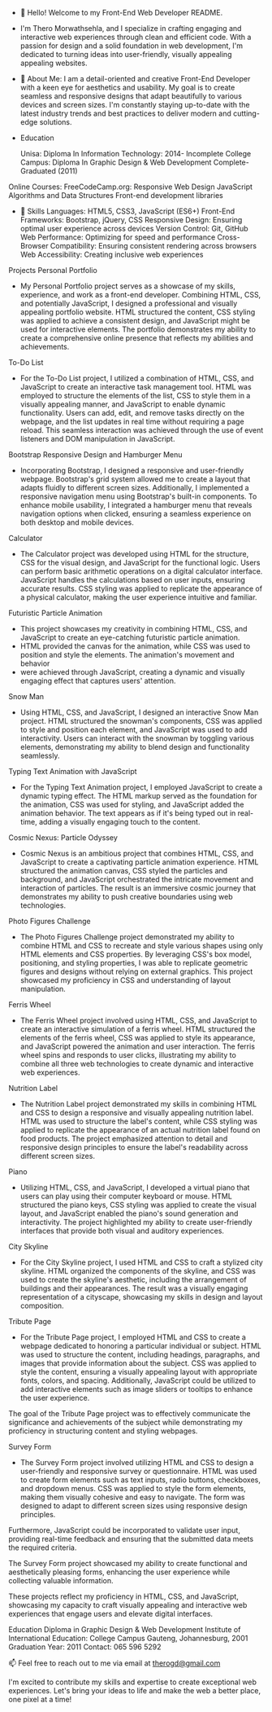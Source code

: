 - 👋 Hello! Welcome to my Front-End Web Developer README.

- I'm Thero Morwathsehla, and I specialize in crafting engaging and interactive web experiences through clean and efficient code.
  With a passion for design and a solid foundation in web development, I'm dedicated to turning ideas into user-friendly, visually appealing
  appealing websites.

- 👀 About Me: I am a detail-oriented and creative Front-End Developer with a keen eye for aesthetics and usability.
My goal is to create seamless and responsive designs that adapt beautifully to various devices and screen sizes.
I'm constantly staying up-to-date with the latest industry trends and best practices to deliver modern and cutting-edge solutions.

- Education
  
  Unisa: Diploma In Information Technology: 2014- Incomplete
  College Campus: Diploma In Graphic Design & Web Development
  Complete- Graduated (2011)
  
Online Courses: FreeCodeCamp.org:
  Responsive Web Design
  JavaScript Algorithms and Data Structures
  Front-end development libraries

  
- 🌱 Skills
  Languages: HTML5, CSS3, JavaScript (ES6+)
  Front-End Frameworks: Bootstrap, jQuery, CSS
  Responsive Design: Ensuring optimal user experience across devices
  Version Control: Git, GitHub
  Web Performance: Optimizing for speed and performance
  Cross-Browser Compatibility: Ensuring consistent rendering across browsers
  Web Accessibility: Creating inclusive web experiences
  
Projects
Personal Portfolio
- My Personal Portfolio project serves as a showcase of my skills, experience, and work as a front-end developer. Combining HTML,
  CSS, and potentially JavaScript, I designed a professional and visually appealing portfolio website. HTML structured the content,
  CSS styling was applied to achieve a consistent design, and JavaScript might be used for interactive elements. The portfolio demonstrates
  my ability to create a comprehensive online presence that reflects my abilities and achievements.

To-Do List
- For the To-Do List project, I utilized a combination of HTML, CSS, and JavaScript to create an interactive task management tool.
  HTML was employed to structure the elements of the list, CSS to style them in a visually appealing manner, and
  JavaScript to enable dynamic functionality. Users can add, edit, and remove tasks directly on the webpage, and
  the list updates in real time without requiring a page reload. This seamless interaction was achieved through
  the use of event listeners and DOM manipulation in JavaScript.

Bootstrap Responsive Design and Hamburger Menu
- Incorporating Bootstrap, I designed a responsive and user-friendly webpage. Bootstrap's grid system allowed me to create a layout
  that adapts fluidly to different screen sizes. Additionally, I implemented a responsive navigation menu using Bootstrap's built-in
  components. To enhance mobile usability, I integrated a hamburger menu that reveals navigation options when clicked, ensuring a
  seamless experience on both desktop and mobile devices.

Calculator
- The Calculator project was developed using HTML for the structure, CSS for the visual design, and JavaScript for the functional logic.
  Users can perform basic arithmetic operations on a digital calculator interface. JavaScript handles the calculations based on user inputs,
  ensuring accurate results. CSS styling was applied to replicate the appearance of a physical calculator, making the user experience
  intuitive and familiar.

Futuristic Particle Animation
- This project showcases my creativity in combining HTML, CSS, and JavaScript to create an eye-catching futuristic particle animation.
- HTML provided the canvas for the animation, while CSS was used to position and style the elements. The animation's movement and behavior
- were achieved through JavaScript, creating a dynamic and visually engaging effect that captures users' attention.

Snow Man
- Using HTML, CSS, and JavaScript, I designed an interactive Snow Man project. HTML structured the snowman's components, CSS was applied to
  style and position each element, and JavaScript was used to add interactivity. Users can interact with the snowman by toggling various
  elements, demonstrating my ability to blend design and functionality seamlessly.

Typing Text Animation with JavaScript
- For the Typing Text Animation project, I employed JavaScript to create a dynamic typing effect. The HTML markup served as the foundation
  for the animation, CSS was used for styling, and JavaScript added the animation behavior. The text appears as if it's being typed out in
  real-time, adding a visually engaging touch to the content.

Cosmic Nexus: Particle Odyssey
- Cosmic Nexus is an ambitious project that combines HTML, CSS, and JavaScript to create a captivating particle animation experience.
  HTML structured the animation canvas, CSS styled the particles and background, and JavaScript orchestrated the intricate movement and
  interaction of particles. The result is an immersive cosmic journey that demonstrates my ability to push creative boundaries using web
  technologies.

Photo Figures Challenge
- The Photo Figures Challenge project demonstrated my ability to combine HTML and CSS to recreate and style various shapes using only HTML
  elements and CSS properties. By leveraging CSS's box model, positioning, and styling properties, I was able to replicate geometric
  figures and designs without relying on external graphics. This project showcased my proficiency in CSS and understanding of layout
  manipulation.

Ferris Wheel
- The Ferris Wheel project involved using HTML, CSS, and JavaScript to create an interactive simulation of a ferris wheel.
  HTML structured the elements of the ferris wheel, CSS was applied to style its appearance, and JavaScript powered the animation and user
  interaction. The ferris wheel spins and responds to user clicks, illustrating my ability to combine all three web technologies to create
  dynamic and interactive web experiences.

Nutrition Label
- The Nutrition Label project demonstrated my skills in combining HTML and CSS to design a responsive and visually appealing nutrition
  label. HTML was used to structure the label's content, while CSS styling was applied to replicate the appearance of an actual nutrition
  label found on food products. The project emphasized attention to detail and responsive design principles to ensure the label's
  readability across different screen sizes.
  
Piano
- Utilizing HTML, CSS, and JavaScript, I developed a virtual piano that users can play using their computer keyboard or mouse.
  HTML structured the piano keys, CSS styling was applied to create the visual layout, and JavaScript enabled the piano's sound generation
  and interactivity. The project highlighted my ability to create user-friendly interfaces that provide both visual and auditory
  experiences.

City Skyline
- For the City Skyline project, I used HTML and CSS to craft a stylized city skyline. HTML organized the components of the skyline, and
  CSS was used to create the skyline's aesthetic, including the arrangement of buildings and their appearances.
  The result was a visually engaging representation of a cityscape, showcasing my skills in design and layout composition.

Tribute Page
- For the Tribute Page project, I employed HTML and CSS to create a webpage dedicated to honoring a particular individual or subject.
  HTML was used to structure the content, including headings, paragraphs, and images that provide information about the subject.
  CSS was applied to style the content, ensuring a visually appealing layout with appropriate fonts, colors, and spacing. Additionally,
  JavaScript could be utilized to add interactive elements such as image sliders or tooltips to enhance the user experience.

The goal of the Tribute Page project was to effectively communicate the significance and achievements of the subject while demonstrating my proficiency in structuring content and styling webpages.

Survey Form
- The Survey Form project involved utilizing HTML and CSS to design a user-friendly and responsive survey or questionnaire.
  HTML was used to create form elements such as text inputs, radio buttons, checkboxes, and dropdown menus.
  CSS was applied to style the form elements, making them visually cohesive and easy to navigate.
  The form was designed to adapt to different screen sizes using responsive design principles.

Furthermore, JavaScript could be incorporated to validate user input, providing real-time feedback and ensuring that the submitted data meets the required criteria.

The Survey Form project showcased my ability to create functional and aesthetically pleasing forms, enhancing the user experience while collecting valuable information.

These projects reflect my proficiency in HTML, CSS, and JavaScript, showcasing my capacity to craft visually appealing and interactive 
web experiences that engage users and elevate digital interfaces.

Education
Diploma in Graphic Design & Web Development 
Institute of International Education: College Campus
Gauteng, Johannesburg, 2001
Graduation Year: 2011
Contact: 065 596 5292

📫 Feel free to reach out to me via email at therogd@gmail.com

I'm excited to contribute my skills and expertise to create exceptional web experiences. 
Let's bring your ideas to life and make the web a better place, one pixel at a time!

<!---
MorwathsehlaThero2023/MorwathsehlaThero2023 is a ✨ special ✨ repository because its `README.md` (this file) appears on your GitHub profile.
You can click the Preview link to take a look at your changes.
--->
